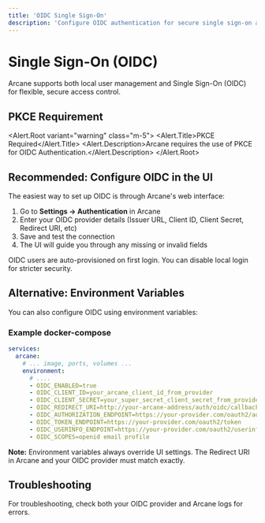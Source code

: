 ```yaml
---
title: 'OIDC Single Sign-On'
description: 'Configure OIDC authentication for secure single sign-on access to Arcane.'
---
```


<script lang="ts">
import * as Code from '$lib/components/ui/code/index.js';
import OidcTable from '$lib/components/oidc-table.svelte';
import * as Alert from '$lib/components/ui/alert/index.js';
import InfoIcon from '@lucide/svelte/icons/info';
import AlertTriangleIcon from '@lucide/svelte/icons/alert-triangle';
</script>

# Single Sign-On (OIDC)

Arcane supports both local user management and Single Sign-On (OIDC) for flexible, secure access control.

## PKCE Requirement

<Alert.Root variant="warning" class="m-5">
<AlertTriangleIcon class="size-4" />
<Alert.Title>PKCE Required</Alert.Title>
<Alert.Description>Arcane requires the use of PKCE for OIDC Authentication.</Alert.Description>
</Alert.Root>

## Recommended: Configure OIDC in the UI

The easiest way to set up OIDC is through Arcane's web interface:

1. Go to **Settings → Authentication** in Arcane
2. Enter your OIDC provider details (Issuer URL, Client ID, Client Secret, Redirect URI, etc)
3. Save and test the connection
4. The UI will guide you through any missing or invalid fields

OIDC users are auto-provisioned on first login. You can disable local login for stricter security.

## Alternative: Environment Variables

You can also configure OIDC using environment variables:

<OidcTable />

### Example docker-compose

```yaml
services:
  arcane:
    # ... image, ports, volumes ...
    environment:
      # ....
      - OIDC_ENABLED=true
      - OIDC_CLIENT_ID=your_arcane_client_id_from_provider
      - OIDC_CLIENT_SECRET=your_super_secret_client_secret_from_provider
      - OIDC_REDIRECT_URI=http://your-arcane-address/auth/oidc/callback
      - OIDC_AUTHORIZATION_ENDPOINT=https://your-provider.com/oauth2/authorize
      - OIDC_TOKEN_ENDPOINT=https://your-provider.com/oauth2/token
      - OIDC_USERINFO_ENDPOINT=https://your-provider.com/oauth2/userinfo
      - OIDC_SCOPES=openid email profile
```

**Note:** Environment variables always override UI settings. The Redirect URI in Arcane and your OIDC provider must match exactly.

## Troubleshooting

For troubleshooting, check both your OIDC provider and Arcane logs for errors.
